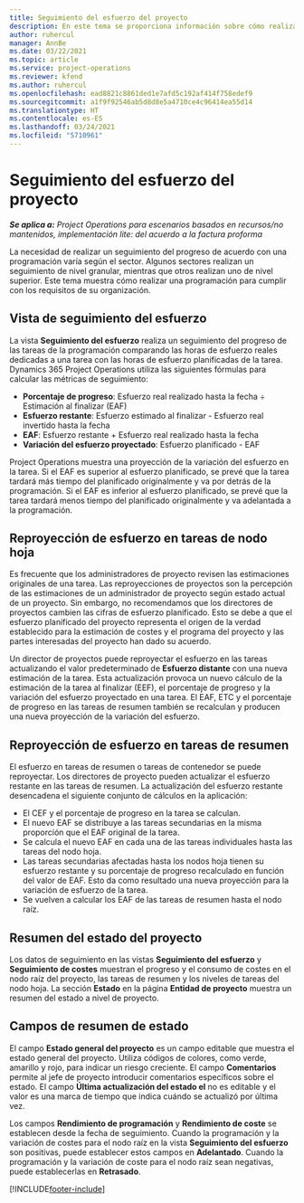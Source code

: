 ```yaml
---
title: Seguimiento del esfuerzo del proyecto
description: En este tema se proporciona información sobre cómo realizar un seguimiento de esfuerzo en el progreso y el progreso del trabajo.
author: ruhercul
manager: AnnBe
ms.date: 03/22/2021
ms.topic: article
ms.service: project-operations
ms.reviewer: kfend
ms.author: ruhercul
ms.openlocfilehash: ead8821c8861ded1e7afd5c192af414f758edef9
ms.sourcegitcommit: a1f9f92546ab5d8d8e5a4710ce4c96414ea55d14
ms.translationtype: HT
ms.contentlocale: es-ES
ms.lasthandoff: 03/24/2021
ms.locfileid: "5710961"
---
```

# <a name="project-effort-tracking"></a>Seguimiento del esfuerzo del proyecto

_**Se aplica a:** Project Operations para escenarios basados en recursos/no mantenidos, implementación lite: del acuerdo a la factura proforma_

La necesidad de realizar un seguimiento del progreso de acuerdo con una programación varía según el sector. Algunos sectores realizan un seguimiento de nivel granular, mientras que otros realizan uno de nivel superior. Este tema muestra cómo realizar una programación para cumplir con los requisitos de su organización.

## <a name="effort-tracking-view"></a>Vista de seguimiento del esfuerzo

La vista **Seguimiento del esfuerzo** realiza un seguimiento del progreso de las tareas de la programación comparando las horas de esfuerzo reales dedicadas a una tarea con las horas de esfuerzo planificadas de la tarea. Dynamics 365 Project Operations utiliza las siguientes fórmulas para calcular las métricas de seguimiento:

- **Porcentaje de progreso**: Esfuerzo real realizado hasta la fecha ÷ Estimación al finalizar (EAF) 
- **Esfuerzo restante**: Esfuerzo estimado al finalizar - Esfuerzo real invertido hasta la fecha 
- **EAF**: Esfuerzo restante + Esfuerzo real realizado hasta la fecha 
- **Variación del esfuerzo proyectado**: Esfuerzo planificado - EAF

Project Operations muestra una proyección de la variación del esfuerzo en la tarea. Si el EAF es superior al esfuerzo planificado, se prevé que la tarea tardará más tiempo del planificado originalmente y va por detrás de la programación. Si el EAF es inferior al esfuerzo planificado, se prevé que la tarea tardará menos tiempo del planificado originalmente y va adelantada a la programación.

## <a name="reprojecting-effort-on-leaf-node-tasks"></a>Reproyección de esfuerzo en tareas de nodo hoja

Es frecuente que los administradores de proyecto revisen las estimaciones originales de una tarea. Las reproyecciones de proyectos son la percepción de las estimaciones de un administrador de proyecto según estado actual de un proyecto. Sin embargo, no recomendamos que los directores de proyectos cambien las cifras de esfuerzo planificado. Esto se debe a que el esfuerzo planificado del proyecto representa el origen de la verdad establecido para la estimación de costes y el programa del proyecto y las partes interesadas del proyecto han dado su acuerdo.

Un director de proyectos puede reproyectar el esfuerzo en las tareas actualizando el valor predeterminado de **Esfuerzo distante** con una nueva estimación de la tarea. Esta actualización provoca un nuevo cálculo de la estimación de la tarea al finalizar (EEF), el porcentaje de progreso y la variación del esfuerzo proyectado en una tarea. El EAF, ETC y el porcentaje de progreso en las tareas de resumen también se recalculan y producen una nueva proyección de la variación del esfuerzo.

## <a name="reprojection-of-effort-on-summary-tasks"></a>Reproyección de esfuerzo en tareas de resumen

El esfuerzo en tareas de resumen o tareas de contenedor se puede reproyectar. Los directores de proyecto pueden actualizar el esfuerzo restante en las tareas de resumen. La actualización del esfuerzo restante desencadena el siguiente conjunto de cálculos en la aplicación:

- El CEF y el porcentaje de progreso en la tarea se calculan.
- El nuevo EAF se distribuye a las tareas secundarias en la misma proporción que el EAF original de la tarea.
- Se calcula el nuevo EAF en cada una de las tareas individuales hasta las tareas del nodo hoja. 
- Las tareas secundarias afectadas hasta los nodos hoja tienen su esfuerzo restante y su porcentaje de progreso recalculado en función del valor de EAF. Esto da como resultado una nueva proyección para la variación de esfuerzo de la tarea. 
- Se vuelven a calcular los EAF de las tareas de resumen hasta el nodo raíz.


## <a name="project-status-summary"></a>Resumen del estado del proyecto

Los datos de seguimiento en las vistas **Seguimiento del esfuerzo** y **Seguimiento de costes** muestran el progreso y el consumo de costes en el nodo raíz del proyecto, las tareas de resumen y los niveles de tareas del nodo hoja. La sección **Estado** en la página **Entidad de proyecto** muestra un resumen del estado a nivel de proyecto.

## <a name="status-summary-fields"></a>Campos de resumen de estado

El campo **Estado general del proyecto** es un campo editable que muestra el estado general del proyecto. Utiliza códigos de colores, como verde, amarillo y rojo, para indicar un riesgo creciente. El campo **Comentarios** permite al jefe de proyecto introducir comentarios específicos sobre el estado. El campo **Última actualización del estado el** no es editable y el valor es una marca de tiempo que indica cuándo se actualizó por última vez.

Los campos **Rendimiento de programación** y **Rendimiento de coste** se establecen desde la fecha de seguimiento. Cuando la programación y la variación de costes para el nodo raíz en la vista **Seguimiento del esfuerzo** son positivas, puede establecer estos campos en **Adelantado**. Cuando la programación y la variación de coste para el nodo raíz sean negativas, puede establecerlas en **Retrasado**.


[!INCLUDE[footer-include](../includes/footer-banner.md)]

